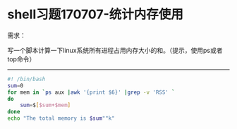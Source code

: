 # shell习题170707-统计内存使用

需求：

写一个脚本计算一下linux系统所有进程占用内存大小的和。（提示，使用ps或者top命令）

---

```bash
#! /bin/bash
sum=0
for mem in `ps aux |awk '{print $6}' |grep -v 'RSS' `
do
    sum=$[$sum+$mem]
done
echo "The total memory is $sum""k"
```



